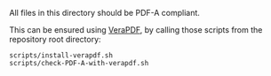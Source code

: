 All files in this directory should be PDF-A compliant.

This can be ensured using [VeraPDF](https://verapdf.org/),
by calling those scripts from the repository root directory:

    scripts/install-verapdf.sh
    scripts/check-PDF-A-with-verapdf.sh

